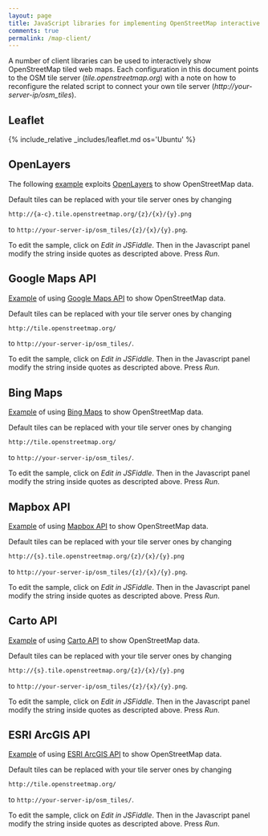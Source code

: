 ```yaml
---
layout: page
title: JavaScript libraries for implementing OpenStreetMap interactive maps
comments: true
permalink: /map-client/
---
```


A number of client libraries can be used to interactively show OpenStreetMap tiled web maps. Each configuration in this document points to the OSM tile server (*tile.openstreetmap.org*) with a note on how to reconfigure the related script to connect your own tile server (*http://your-server-ip/osm_tiles*).

## Leaflet

{% include_relative _includes/leaflet.md os='Ubuntu' %}

## OpenLayers

The following [example](http://jsfiddle.net/ircama/ed1bzo90/) exploits [OpenLayers](http://openlayers.org) to show OpenStreetMap data.

Default tiles can be replaced with your tile server ones by changing

```html
http://{a-c}.tile.openstreetmap.org/{z}/{x}/{y}.png
```

to `http://your-server-ip/osm_tiles/{z}/{x}/{y}.png`.

To edit the sample, click on *Edit in JSFiddle*. Then in the Javascript panel modify the string inside quotes as descripted above. Press *Run*.

<script async src="//jsfiddle.net/ircama/ed1bzo90/embed/"></script>

## Google Maps API

[Example](https://jsfiddle.net/ircama/7wb8u6s8/) of using [Google Maps API](https://developers.google.com/maps/) to show OpenStreetMap data.

Default tiles can be replaced with your tile server ones by changing

```html
http://tile.openstreetmap.org/
```

to `http://your-server-ip/osm_tiles/`.

To edit the sample, click on *Edit in JSFiddle*. Then in the Javascript panel modify the string inside quotes as descripted above. Press *Run*.

<script async src="//jsfiddle.net/ircama/7wb8u6s8/embed/"></script>

## Bing Maps

[Example](http://fiddle.jshell.net/ircama/L3v8g0eh/) of using [Bing Maps](https://www.microsoft.com/maps/choose-your-bing-maps-API.aspx) to show OpenStreetMap data.

Default tiles can be replaced with your tile server ones by changing

```html
http://tile.openstreetmap.org/
```

to `http://your-server-ip/osm_tiles/`.

To edit the sample, click on *Edit in JSFiddle*. Then in the Javascript panel modify the string inside quotes as descripted above. Press *Run*.

<script async src="//fiddle.jshell.net/ircama/L3v8g0eh/embed/"></script>

## Mapbox API

[Example](https://jsfiddle.net/ircama/eLb09na5/) of using [Mapbox API](https://www.mapbox.com/mapbox.js) to show OpenStreetMap data.

Default tiles can be replaced with your tile server ones by changing

```html
http://{s}.tile.openstreetmap.org/{z}/{x}/{y}.png
```

to `http://your-server-ip/osm_tiles/{z}/{x}/{y}.png`.

To edit the sample, click on *Edit in JSFiddle*. Then in the Javascript panel modify the string inside quotes as descripted above. Press *Run*.

<script async src="//jsfiddle.net/ircama/eLb09na5/embed/"></script>

## Carto API

[Example](https://jsfiddle.net/ircama/d80w7hb1/) of using [Carto API](https://carto.com/docs/) to show OpenStreetMap data.

Default tiles can be replaced with your tile server ones by changing

```html
http://{s}.tile.openstreetmap.org/{z}/{x}/{y}.png
```

to `http://your-server-ip/osm_tiles/{z}/{x}/{y}.png`.

To edit the sample, click on *Edit in JSFiddle*. Then in the Javascript panel modify the string inside quotes as descripted above. Press *Run*.

<script async src="//jsfiddle.net/ircama/d80w7hb1/embed/"></script>

## ESRI ArcGIS API

[Example](http://jsfiddle.net/ircama/7m427rr7/) of using [ESRI ArcGIS API](http://developers.arcgis.com/en/javascript/) to show OpenStreetMap data.

Default tiles can be replaced with your tile server ones by changing

```html
http://tile.openstreetmap.org/
```

to `http://your-server-ip/osm_tiles/`.

To edit the sample, click on *Edit in JSFiddle*. Then in the Javascript panel modify the string inside quotes as descripted above. Press *Run*.

<script async src="//jsfiddle.net/ircama/7m427rr7/embed/"></script>